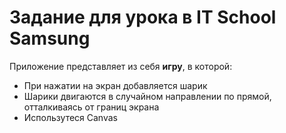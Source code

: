 # Задание для урока в IT School Samsung

Приложение представляет из себя **игру**, в которой:
- При нажатии на экран добавляется шарик
- Шарики двигаются в случайном направлении по прямой, отталкиваясь от границ экрана
- Использутеся Canvas
